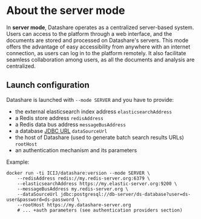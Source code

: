 # About the server mode

In **server mode**, Datashare operates as a centralized server-based system. Users can access to the platform through a web interface, and the documents are stored and processed on Datashare's servers. This mode offers the advantage of easy accessibility from anywhere with an internet connection, as users can log in to the platform remotely. It also facilitate seamless collaboration among users, as all the documents and analysis are centralized.

## Launch configuration

Datashare is launched with `--mode SERVER` and you have to provide:

- the external elasticsearch index address `elasticsearchAddress`
- a Redis store address `redisAddress`
- a Redis data bus address `messageBusAddress`
- a database [JDBC URL](https://docs.oracle.com/cd/E57185_01/ESTUG/apbs02s04s01.html) `dataSourceUrl`
- the host of Datashare (used to generate batch search results URLs) `rootHost`
- an authentication mechanism and its parameters

Example:

```
docker run -ti ICIJ/datashare:version --mode SERVER \
    --redisAddress redis://my.redis-server.org:6379 \
    --elasticsearchAddress https://my.elastic-server.org:9200 \
    --messageBusAddress my.redis-server.org \
    --dataSourceUrl jdbc:postgresql://db-server/ds-database?user=ds-user&password=ds-password \
    --rootHost https://my.datashare-server.org
    # ... +auth parameters (see authentication providers section)
